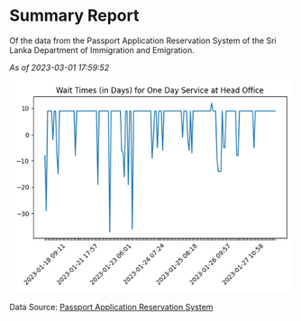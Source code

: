 # Summary Report

Of the data from the Passport Application Reservation System of the Sri Lanka Department of Immigration and Emigration.

*As of 2023-03-01 17:59:52*

![Wait Time Chart](summary.wait_time_chart.png)

Data Source: [Passport Application Reservation System](https://eservices.immigration.gov.lk:8443/appointment/pages/reservationApplication.xhtml)